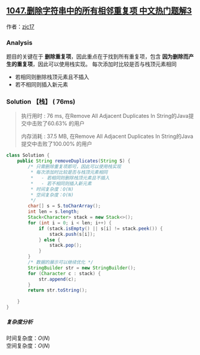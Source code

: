## [1047.删除字符串中的所有相邻重复项 中文热门题解3](https://leetcode.cn/problems/remove-all-adjacent-duplicates-in-string/solutions/100000/hen-jian-dan-de-ti-mu-shi-yong-zhan-jiu-neng-shi-x)

作者：[zjc17](https://leetcode.cn/u/zjc17)

### Analysis

题目的关键在于 **删除重复项**，因此重点在于找到所有重复项，包含 **因为删除而产生的重复项**，因此可以使用栈实现。
每次添加时比较是否与栈顶元素相同

- 若相同则删除栈顶元素且不插入
- 若不相同则插入新元素

### Solution 【栈】 ( 76ms)

> 执行用时 : 76 ms, 在Remove All Adjacent Duplicates In String的Java提交中击败了60.63% 的用户
>
> 内存消耗 : 37.5 MB, 在Remove All Adjacent Duplicates In String的Java提交中击败了100.00% 的用户

```Java []
class Solution {
    public String removeDuplicates(String S) {
        /* 只需删除重复项即可，因此可以使用栈实现
         * 每次添加时比较是否与栈顶元素相同
         *   - 若相同则删除栈顶元素且不插入
         *   - 若不相同则插入新元素
         * 时间复杂度：O(N)
         * 空间复杂度：O(N)
         */
        char[] s = S.toCharArray();
        int len = s.length;
        Stack<Character> stack = new Stack<>();
        for (int i = 0; i < len; i++) {
            if (stack.isEmpty() || s[i] != stack.peek()) {
                stack.push(s[i]);
            } else {
                stack.pop(); 
            }
        }
        /* 数据的展示可以继续优化 */
        StringBuilder str = new StringBuilder();
        for (Character c : stack) {
            str.append(c);
        }
        return str.toString();
        
    }
}
```

##### 复杂度分析

时间复杂度：$O(N)$  
空间复杂度：$O(N)$
